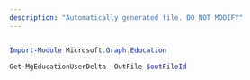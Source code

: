 ```yaml
---
description: "Automatically generated file. DO NOT MODIFY"
---
```


```powershell

Import-Module Microsoft.Graph.Education

Get-MgEducationUserDelta -OutFile $outFileId

```